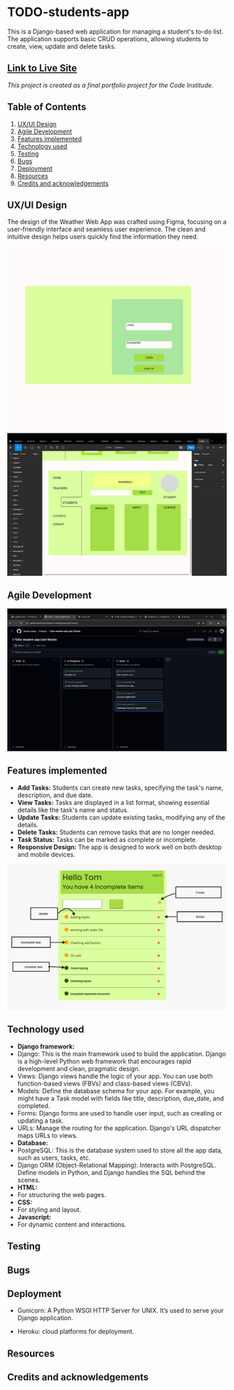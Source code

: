 # TODO-students-app

This is a Django-based web application for managing a student's to-do list. The application supports basic CRUD operations, allowing students to create, view, update and delete tasks.
 

## **[Link to Live Site](https://todo-student-app-3d1d2caae814.herokuapp.com/login/)**  

*This project is created as a final portfolio project for the Code Institude.*  

## Table of Contents  

 1. [ UX/UI Design ](#ux/ui-design)
 2. [ Agile Development ](#agile-development)
 3. [ Features implemented ](#features-implemented)  
 4. [ Technology used ](#technology-used) 
 5. [ Testing ](#testing-and-Validation)  
 6. [ Bugs ](#known-bugs)  
 7. [ Deployment](#deployment)
 8. [ Resources ](#resources)  
 9. [ Credits and acknowledgements ](#credits-and-acknowledgements)

 ## UX/UI Design

 The design of the Weather Web App was crafted using Figma, focusing on a user-friendly interface and seamless user experience. The clean and intuitive design helps users quickly find the information they need.

![desktop](static/images/IMG_9463.jpg)
![desktop](static/images/IMG_9464.PNG)

 ## Agile Development

 ![desktop](static/images/IMG_9462.PNG)

 ## Features implemented

 - **Add Tasks:** Students can create new tasks, specifying the task's name, description, and due date.
- **View Tasks:** Tasks are displayed in a list format, showing essential details like the task's name and status.
- **Update Tasks:** Students can update existing tasks, modifying any of the details.
- **Delete Tasks:** Students can remove tasks that are no longer needed.
- **Task Status:** Tasks can be marked as complete or incomplete.
- **Responsive Design:** The app is designed to work well on both desktop and mobile devices.

![desktop](static/images/IMG_9457.jpg)

 ## Technology used

- **Django framework:**
- Django: This is the main framework used to build the application. Django is a high-level Python web framework that encourages rapid development and clean, pragmatic design.
- Views: Django views handle the logic of your app. You can use both function-based views (FBVs) and class-based views (CBVs).
- Models: Define the database schema for your app. For example, you might have a Task model with fields like title, description, due_date, and completed.
- Forms: Django forms are used to handle user input, such as creating or updating a task.
- URLs: Manage the routing for the application. Django's URL dispatcher maps URLs to views.
- **Database:**
- PostgreSQL: This is the database system used to store all the app data, such as users, tasks, etc.
- Django ORM (Object-Relational Mapping): Interacts with PostgreSQL. Define models in Python, and Django handles the SQL behind the scenes.
- **HTML:**
- For structuring the web pages.
- **CSS:**
- For styling and layout.
- **Javascript:**
- For dynamic content and interactions.

 ## Testing

 ## Bugs

 ## Deployment

- Gunicorn: A Python WSGI HTTP Server for UNIX. It’s used to serve your Django application.

- Heroku: cloud platforms for deployment.

 ## Resources

 ## Credits and acknowledgements